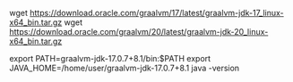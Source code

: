 
 wget https://download.oracle.com/graalvm/17/latest/graalvm-jdk-17_linux-x64_bin.tar.gz 
 wget https://download.oracle.com/graalvm/20/latest/graalvm-jdk-20_linux-x64_bin.tar.gz

 export PATH=graalvm-jdk-17.0.7+8.1/bin:$PATH
 export JAVA_HOME=/home/user/graalvm-jdk-17.0.7+8.1
 java -version